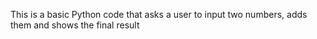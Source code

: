 This is a basic Python code that asks a user to input two numbers, 
adds them
and shows the final result
